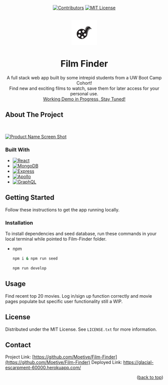 
<a name="readme-top"></a>

<!-- PROJECT SHIELDS -->
<!--
*** I'm using markdown "reference style" links for readability.
*** Reference links are enclosed in brackets [ ] instead of parentheses ( ).
*** See the bottom of this document for the declaration of the reference variables
*** for contributors-url, forks-url, etc. This is an optional, concise syntax you may use.
*** https://www.markdownguide.org/basic-syntax/#reference-style-links
-->
<div align="center">

[![Contributors][contributors-shield]][contributors-url]
[![MIT License][license-shield]][license-url]

</div>


<!-- PROJECT LOGO -->
<br />
<div align="center">
  <a href="https://github.com/Moetive/Film-Finder">
    <img src="./assets/logo.jpg" alt="Logo" width="80" height="80">
  </a>

<h1 align="center">Film Finder</h1>

  <p align="center">
    A full stack web app built by some intrepid students from a UW Boot Camp Cohort!
    <br />
    Find new and exciting films to watch, save them for later access for your personal use.
    <br />
    <a href="https://github.com/Moetive/Film-Finder">Working Demo in Progress, Stay Tuned!</a>
  </p>
</div>

<!-- ABOUT THE PROJECT -->
## About The Project
</br>

[![Product Name Screen Shot][product-screenshot]](./assets/project3.gif)

### Built With


* [![React][React.js]][React-url]
* [![MongoDB][MongoDB]][mongodb-url]
* [![Express][Express]][express-url]
* [![Apollo][Apollo]][apollo-url]
* [![GraphQL][GraphQL]][graphql-url]


<!-- GETTING STARTED -->
## Getting Started

Follow these instructions to get the app running locally.

### Installation

 To install dependencies and seed database, run these commands in your local terminal while pointed to Film-Finder folder.
* npm
  ```sh
  npm i & npm run seed
  ```

  ```sh
  npm run develop
  ```


<!-- USAGE EXAMPLES -->
## Usage

Find recent top 20 movies. Log in/sign up function correctly and movie pages populate but specific user functionality still a WIP.

<!-- LICENSE -->
## License

Distributed under the MIT License. See `LICENSE.txt` for more information.

<!-- CONTACT -->
## Contact

Project Link: [https://github.com/Moetive/Film-Finder](https://github.com/Moetive/Film-Finder)
Deployed Link: https://glacial-escarpment-60000.herokuapp.com/


<p align="right">(<a href="#readme-top">back to top</a>)</p>



<!-- MARKDOWN LINKS & IMAGES -->
<!-- https://www.markdownguide.org/basic-syntax/#reference-style-links -->
[contributors-shield]: https://img.shields.io/github/contributors/Moetive/Film-Finder.svg?style=for-the-badge
[contributors-url]: https://github.com/Moetive/Film-Finder/graphs/contributors
[forks-shield]: https://img.shields.io/github/forks/github_username/repo_name.svg?style=for-the-badge
[forks-url]: https://github.com/github_username/repo_name/network/members
[stars-shield]: https://img.shields.io/github/stars/github_username/repo_name.svg?style=for-the-badge
[stars-url]: https://github.com/github_username/repo_name/stargazers
[issues-shield]: https://img.shields.io/github/issues/github_username/repo_name.svg?style=for-the-badge
[issues-url]: https://github.com/github_username/repo_name/issues
[license-shield]: https://img.shields.io/github/license/Moetive/Film-Finder.svg?style=for-the-badge
[license-url]: https://github.com/Moetive/Film-Finder/blob/master/LICENSE.txt
[linkedin-shield]: https://img.shields.io/badge/-LinkedIn-black.svg?style=for-the-badge&logo=linkedin&colorB=555
[linkedin-url]: https://linkedin.com/in/linkedin_username
[product-screenshot]: ./assets/project3.gif
[React.js]: https://img.shields.io/badge/React-20232A?style=for-the-badge&logo=react&logoColor=61DAFB
[MongoDB]: https://img.shields.io/badge/-MongoDB-orange
[Express]: https://img.shields.io/badge/-Express-blue
[Apollo]: https://img.shields.io/badge/-Apollo-lightgrey
[GraphQL]: https://img.shields.io/badge/-graphQL-green
[React-url]: https://reactjs.org/
[express-url]: https://expressjs.com/
[mongodb-url]: https://www.mongodb.com/
[apollo-url]: https://www.apollographql.com/
[graphql-url]: https://graphql.org/
